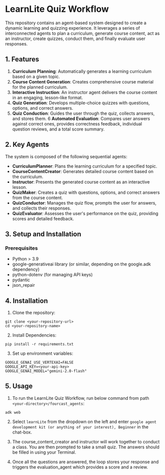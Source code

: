 # LearnLite Quiz Workflow
This repository contains an agent-based system designed to create a dynamic learning and quizzing experience. It leverages a series of interconnected agents to plan a curriculum, generate course content, act as an instructor, create quizzes, conduct them, and finally evaluate user responses.

## 1. Features
1. **Curriculum Planning**: Automatically generates a learning curriculum based on a given topic.
2. **Course Content Generation**: Creates comprehensive course material for the planned curriculum.
3. **Interactive Instruction**: An instructor agent delivers the course content in an engaging, lesson-like format.
4. **Quiz Generation**: Develops multiple-choice quizzes with questions, options, and correct answers.
5. **Quiz Conduction**: Guides the user through the quiz, collects answers, and stores them.
6 **Automated Evaluation**: Compares user answers against correct ones, provides correctness feedback, individual question reviews, and a total score summary.  

## 2. Key Agents

The system is composed of the following sequential agents:

- **CurriculumPlanner**: Plans the learning curriculum for a specified topic.
- **CourseContentCreator**: Generates detailed course content based on the curriculum.
- **Instructor**: Presents the generated course content as an interactive lesson.
- **QuizMaker**: Creates a quiz with questions, options, and correct answers from the course content.
- **QuizConductor**: Manages the quiz flow, prompts the user for answers, and collects their responses.
- **QuizEvaluator**: Assesses the user's performance on the quiz, providing scores and detailed feedback.

## 3. Setup and Installation
### Prerequisites
- Python > 3.9
- google-generativeai library (or similar, depending on the google.adk dependency)
- python-dotenv (for managing API keys)
- pydantic
- json_repair
 

## 4. Installation
1. Clone the repository:
```
git clone <your-repository-url>
cd <your-repository-name>
```

2. Install Dependencies:
```
pip install -r requirements.txt
```

3. Set up environment variables:
```
GOOGLE_GENAI_USE_VERTEXAI=FALSE
GOOGLE_API_KEY=<your-api-key>
GOOGLE_GENAI_MODEL="gemini-2.0-flash"
```


## 5. Usage
1. To run the LearnLite Quiz Workflow, run below command from path ```<your-directory>/fourcast_agents```:
```
adk web
```
2. Select ```learnLite``` from the dropdown on the left and enter ```google agent development kit (or anything of your interest), Beginner``` in the chat-box.

3. The course_content_creator and instructor will work together to conduct a class. You are then prompted to take a small quiz. The answers should be filled in using your Terminal.

4. Once all the questions are answered, the loop stores your response and triggers the evaluation_agent which provides a score and a review.  

